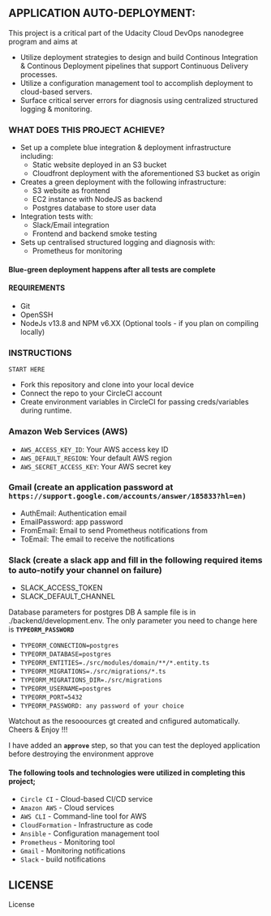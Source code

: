 ## APPLICATION AUTO-DEPLOYMENT:
This project is a critical part of the Udacity Cloud DevOps nanodegree program and aims at 

* Utilize deployment strategies to design and build Continous Integration & Continous Deployment pipelines that support Continuous Delivery processes.
* Utilize a configuration management tool to accomplish deployment to cloud-based servers.
* Surface critical server errors for diagnosis using centralized structured logging & monitoring.


### WHAT DOES THIS PROJECT ACHIEVE?

* Set up a complete blue integration & deployment infrastructure including:
    - Static website deployed in an S3 bucket
    - Cloudfront deployment with the aforementioned S3 bucket as origin
* Creates a green deployment with the following infrastructure:
    - S3 website as frontend
    - EC2 instance with NodeJS as backend
    - Postgres database to store user data
* Integration tests with:
    - Slack/Email integration
    - Frontend and backend smoke testing
* Sets up centralised structured logging and diagnosis with:
    - Prometheus for monitoring

#### Blue-green deployment happens after all tests are complete

#### REQUIREMENTS
* Git
* OpenSSH
* NodeJs v13.8 and NPM v6.XX (Optional tools - if you plan on compiling locally)

### INSTRUCTIONS
`START HERE`
* Fork this repository and clone into your local device
* Connect the repo to your CircleCI account
* Create environment variables in CircleCI for passing creds/variables during runtime.

### Amazon Web Services (AWS)
* `AWS_ACCESS_KEY_ID`: Your AWS access key ID
* `AWS_DEFAULT_REGION`: Your default AWS region
* `AWS_SECRET_ACCESS_KEY`: Your AWS secret key

### Gmail (create an application password at `https://support.google.com/accounts/answer/185833?hl=en)`
* AuthEmail: Authentication email
* EmailPassword: app password
* FromEmail: Email to send Prometheus notifications from
* ToEmail: The email to receive the notifications

### Slack (create a slack app and fill in the following required items to auto-notify your channel on failure)
* SLACK_ACCESS_TOKEN
* SLACK_DEFAULT_CHANNEL

Database parameters for postgres DB
A sample file is in ./backend/development.env. The only parameter you need to change here is **`TYPEORM_PASSWORD`**

* `TYPEORM_CONNECTION=postgres`
* `TYPEORM_DATABASE=postgres`
* `TYPEORM_ENTITIES=./src/modules/domain/**/*.entity.ts`
* `TYPEORM_MIGRATIONS=./src/migrations/*.ts`
* `TYPEORM_MIGRATIONS_DIR=./src/migrations`
* `TYPEORM_USERNAME=postgres`
* `TYPEORM_PORT=5432`
* `TYPEORM_PASSWORD: any password of your choice`

Watchout as the resooources gt created and cnfigured automatically. Cheers & Enjoy !!!

I have added an **`approve`** step, so that you can test the deployed application before destroying the environment
approve

#### The following tools and technologies were utilized in completing this project;
* `Circle CI` - Cloud-based CI/CD service
* `Amazon AWS` - Cloud services
* `AWS CLI` - Command-line tool for AWS
* `CloudFormation` - Infrastructure as code
* `Ansible` - Configuration management tool
* `Prometheus` - Monitoring tool
* `Gmail` - Monitoring notifications
* `Slack` - build notifications

## LICENSE
License
